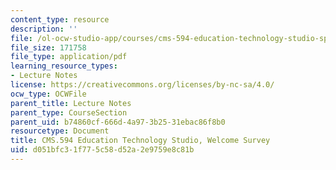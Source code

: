 ```yaml
---
content_type: resource
description: ''
file: /ol-ocw-studio-app/courses/cms-594-education-technology-studio-spring-2019/d051bfc31f775c58d52a2e9759e8c81b_MITCMS_594S19_welcome.pdf
file_size: 171758
file_type: application/pdf
learning_resource_types:
- Lecture Notes
license: https://creativecommons.org/licenses/by-nc-sa/4.0/
ocw_type: OCWFile
parent_title: Lecture Notes
parent_type: CourseSection
parent_uid: b74860cf-666d-4a97-3b25-31ebac86f8b0
resourcetype: Document
title: CMS.594 Education Technology Studio, Welcome Survey
uid: d051bfc3-1f77-5c58-d52a-2e9759e8c81b
---
```

